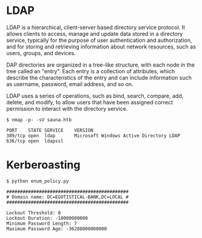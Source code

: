 # LDAP

LDAP is a hierarchical, client-server based directory service protocol. It allows clients to access, manage and update data stored in a directory service, typically for the purpose of user authentication and authorization, and for storing and retrieving information about network resources, such as users, groups, and devices.

DAP directories are organized in a tree-like structure, with each node in the tree called an "entry". Each entry is a collection of attributes, which describe the characteristics of the entry and can include information such as username, password, email address, and so on.

LDAP uses a series of operations, such as bind, search, compare, add, delete, and modify, to allow users that have been assigned correct permission to interact with the directory service.
```
$ nmap -p- -sV sauna.htb

PORT    STATE SERVICE    VERSION
389/tcp open  ldap       Microsoft Windows Active Directory LDAP
636/tcp open  ldapssl
```

# Kerberoasting
```
$ python enum_policy.py
```
```
#############################################
# Domain name: DC=EGOTISTICAL-BANK,DC=LOCAL #
#############################################

Lockout Threshold: 0
Lockout Duration: -18000000000
Minimum Password Length: 7
Maximum Password Age: -36288000000000
```
